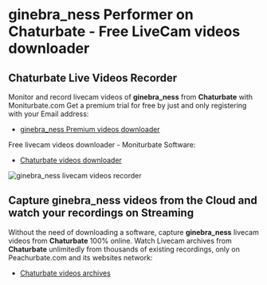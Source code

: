 # ginebra_ness Performer on Chaturbate - Free LiveCam videos downloader

## Chaturbate Live Videos Recorder

Monitor and record livecam videos of **ginebra_ness** from **Chaturbate** with Moniturbate.com
Get a premium trial for free by just and only registering with your Email address:
* [ginebra_ness Premium videos downloader](https://moniturbate.com/request-demo-licence-key.html)

Free livecam videos downloader - Moniturbate Software:
* [Chaturbate videos downloader](https://moniturbate.com/moniturbate-download-software.html)

![ginebra_ness livecam videos recorder](https://peachurnet.com/templates/moniturbate-software.png)


## Capture ginebra_ness videos from the Cloud and watch your recordings on Streaming

Without the need of downloading a software, capture **ginebra_ness** livecam videos from **Chaturbate** 100% online.
Watch Livecam archives from **Chaturbate** unlimitedly from thousands of existing recordings, only on Peachurbate.com and its websites network:
* [Chaturbate videos archives](https://peachurnet.com/)